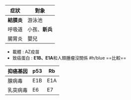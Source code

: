 | 症狀   | 對象       |
|--------|------------|
| **結膜炎** | 游泳池     |
| 呼吸道 | 小孩、**新兵** |
| 腸胃炎 | 嬰兒       |
- 載體 : AZ疫苗
- 致癌蛋白 : **E1B、E1A**和人類腫瘤沒關係
#h/blue ==比較==

| 抑癌基因 | p53 | Rb  |
|----------|-----|-----|
| 腺病毒   | E1B | E1A |
| 乳突病毒 | E6  | E7  |
